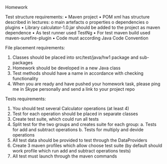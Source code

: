 Homework

Test structure requirements:
•	Maven project
•	POM xml has structure described in lectures:
o	main artefacts
o	properties
o	dependencies
o	plugins
•	Library calculator-1.0.jar should be added to the project as maven dependence
•	As test runner used TestNg
•	For test maven build used maven-surefire-plugin
•	Code must according Java Code Convention

File placement requirements:
1.	Classes should be placed into src/test/java/hw1 package and sub-packages
2.	Homework should be developed in a new Java class
3.	Test methods should have a name in accordance with checking functionality
4.	When you are ready and have pushed your homework task, please ping me in Skype personally and send a link to your project repo

Tests requirements:
1.	You should test several Calculator operations (at least 4)
2.	Test for each operation should be placed in separate classes
3.	Create test suite, which could run all tests
4.	Split test for the two groups and creates suite for each group:
a.	Tests for add and subtract operations
b.	Tests for multiply and devide operations
5.	All test data should be provided to test through the DataProviders
6.	Create 3 maven profiles which allow choose test suite (by default should work profile which run add and subtract operations tests)
7.	All test must launch through the maven commands
